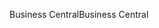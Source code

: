 <span data-ttu-id="f9821-101">Business Central</span><span class="sxs-lookup"><span data-stu-id="f9821-101">Business Central</span></span>
